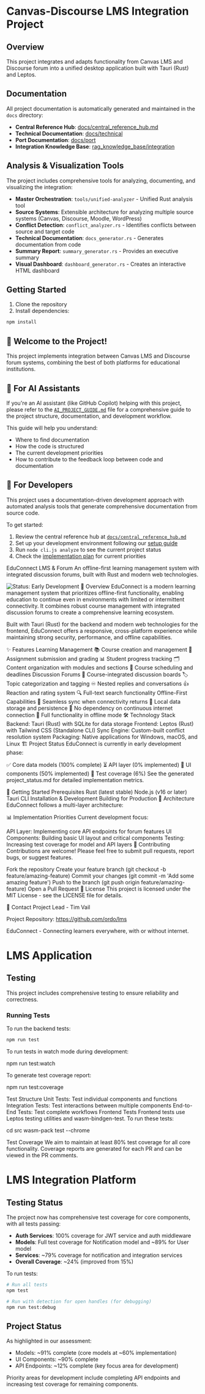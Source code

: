 # Canvas-Discourse LMS Integration Project

## Overview

This project integrates and adapts functionality from Canvas LMS and Discourse forum into a unified desktop application built with Tauri (Rust) and Leptos.

## Documentation

All project documentation is automatically generated and maintained in the `docs` directory:

- **Central Reference Hub**: [docs/central_reference_hub.md](docs/central_reference_hub.md)
- **Technical Documentation**: [docs/technical](docs/technical)
- **Port Documentation**: [docs/port](docs/port)
- **Integration Knowledge Base**: [rag_knowledge_base/integration](rag_knowledge_base/integration)

## Analysis & Visualization Tools

The project includes comprehensive tools for analyzing, documenting, and visualizing the integration:

- **Master Orchestration**: `tools/unified-analyzer` - Unified Rust analysis tool
- **Source Systems**: Extensible architecture for analyzing multiple source systems (Canvas, Discourse, Moodle, WordPress)
- **Conflict Detection**: `conflict_analyzer.rs` - Identifies conflicts between source and target code
- **Technical Documentation**: `docs_generator.rs` - Generates documentation from code
- **Summary Report**: `summary_generator.rs` - Provides an executive summary
- **Visual Dashboard**: `dashboard_generator.rs` - Creates an interactive HTML dashboard

## Getting Started

1. Clone the repository
2. Install dependencies:

```bash
npm install
```

## 👋 Welcome to the Project!

This project implements integration between Canvas LMS and Discourse forum systems, combining the best of both platforms for educational institutions.

## 🤖 For AI Assistants

If you're an AI assistant (like GitHub Copilot) helping with this project, please refer to the [`AI_PROJECT_GUIDE.md`](AI_PROJECT_GUIDE.md) file for a comprehensive guide to the project structure, documentation, and development workflow.

This guide will help you understand:
- Where to find documentation
- How the code is structured
- The current development priorities
- How to contribute to the feedback loop between code and documentation

## 👥 For Developers

This project uses a documentation-driven development approach with automated analysis tools that generate comprehensive documentation from source code.

To get started:

1. Review the central reference hub at [`docs/central_reference_hub.md`](docs/central_reference_hub.md)
2. Set up your development environment following our [setup guide](docs/setup_guide.md)
3. Run `node cli.js analyze` to see the current project status
4. Check the [implementation plan](rag_knowledge_base/integration/status_and_plan.md) for current priorities

EduConnect LMS & Forum
An offline-first learning management system with integrated discussion forums, built with Rust and modern web technologies.

<img alt="Status: Early Development" src="https://img.shields.io/badge/status-early development-orange">
🚀 Overview
EduConnect is a modern learning management system that prioritizes offline-first functionality, enabling education to continue even in environments with limited or intermittent connectivity. It combines robust course management with integrated discussion forums to create a comprehensive learning ecosystem.

Built with Tauri (Rust) for the backend and modern web technologies for the frontend, EduConnect offers a responsive, cross-platform experience while maintaining strong security, performance, and offline capabilities.

✨ Features
Learning Management
📚 Course creation and management
📝 Assignment submission and grading
📊 Student progress tracking
🗂️ Content organization with modules and sections
📅 Course scheduling and deadlines
Discussion Forums
💬 Course-integrated discussion boards
🏷️ Topic categorization and tagging
♾️ Nested replies and conversations
👍 Reaction and rating system
🔍 Full-text search functionality
Offline-First Capabilities
🔄 Seamless sync when connectivity returns
💾 Local data storage and persistence
🚫 No dependency on continuous internet connection
📱 Full functionality in offline mode
🛠️ Technology Stack
Backend: Tauri (Rust) with SQLite for data storage
Frontend: Leptos (Rust) with Tailwind CSS (Standalone CLI)
Sync Engine: Custom-built conflict resolution system
Packaging: Native applications for Windows, macOS, and Linux
🏗️ Project Status
EduConnect is currently in early development phase:

✅ Core data models (100% complete)
⏳ API layer (0% implemented)
🚧 UI components (50% implemented)
🧪 Test coverage (6%)
See the generated project_status.md for detailed implementation metrics.

🚀 Getting Started
Prerequisites
Rust (latest stable)
Node.js (v16 or later)
Tauri CLI
Installation & Development
Building for Production
📐 Architecture
EduConnect follows a multi-layer architecture:

📊 Implementation Priorities
Current development focus:

API Layer: Implementing core API endpoints for forum features
UI Components: Building basic UI layout and critical components
Testing: Increasing test coverage for model and API layers
🤝 Contributing
Contributions are welcome! Please feel free to submit pull requests, report bugs, or suggest features.

Fork the repository
Create your feature branch (git checkout -b feature/amazing-feature)
Commit your changes (git commit -m 'Add some amazing feature')
Push to the branch (git push origin feature/amazing-feature)
Open a Pull Request
📝 License
This project is licensed under the MIT License - see the LICENSE file for details.

📧 Contact
Project Lead - Tim Vail

Project Repository: https://github.com/ordo/lms

EduConnect - Connecting learners everywhere, with or without internet.

# LMS Application

## Testing

This project includes comprehensive testing to ensure reliability and correctness.

### Running Tests

To run the backend tests:

```bash
npm run test
```

To run tests in watch mode during development:

npm run test:watch

To generate test coverage report:

npm run test:coverage

Test Structure
Unit Tests: Test individual components and functions
Integration Tests: Test interactions between multiple components
End-to-End Tests: Test complete workflows
Frontend Tests
Frontend tests use Leptos testing utilities and wasm-bindgen-test. To run these tests:

cd src
wasm-pack test --chrome

Test Coverage
We aim to maintain at least 80% test coverage for all core functionality. Coverage reports are generated for each PR and can be viewed in the PR comments.

# LMS Integration Platform

## Testing Status

The project now has comprehensive test coverage for core components, with all tests passing:

- **Auth Services**: 100% coverage for JWT service and auth middleware
- **Models**: Full test coverage for Notification model and ~89% for User model
- **Services**: ~79% coverage for notification and integration services
- **Overall Coverage**: ~24% (improved from 15%)

To run tests:
```bash
# Run all tests
npm test

# Run with detection for open handles (for debugging)
npm run test:debug
```

## Project Status

As highlighted in our assessment:
- Models: ~91% complete (core models at ~60% implementation)
- UI Components: ~90% complete
- API Endpoints: ~12% complete (key focus area for development)

Priority areas for development include completing API endpoints and increasing test coverage for remaining components.

